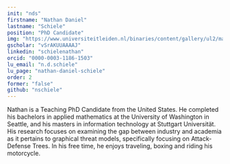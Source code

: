 ```yaml
---
init: "nds"
firstname: "Nathan Daniel"
lastname: "Schiele"
position: "PhD Candidate"
img: "https://www.universiteitleiden.nl/binaries/content/gallery/ul2/main-images/science/liacs/nathanschiele.png/nathanschiele.png/d200x250"
gscholar: "vSrAKUUAAAAJ"
linkedin: "schielenathan"
orcid: "0000-0003-1186-1503"
lu_email: "n.d.schiele"
lu_page: "nathan-daniel-schiele"
order: 2
former: "false"
github: "nschiele"
---
```


Nathan is a Teaching PhD Candidate from the United States. He completed his bachelors in applied mathematics at the University of Washington in Seattle, and his masters in information technology at Stuttgart Universität.
His research focuses on examining the gap between industry and academia as it pertains to graphical threat models, specifically focusing on Attack-Defense Trees.
In his free time, he enjoys traveling, boxing and riding his motorcycle.